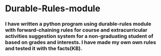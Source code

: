 # Durable-Rules-module
### I have written a python program using durable-rules module with forward-chaining rules for course and extracurricular activities suggestion system for a non-graduating student of based on grades and interests. I have made my own own rules and tested it with the facts(KB).
